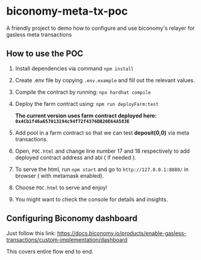 # biconomy-meta-tx-poc

A friendly project to demo how to configure and use biconomy's relayer for gasless meta transactions

## How to use the POC

1. Install dependencies via command `npm install`

2. Create .env file by copying  `.env.example` and fill out the relevant values.

3. Compile the contract by running: `npx hardhat compile`

4. Deploy the farm contract using: `npm run deployFarm:test`

   **The current version uses farm contract deployed here: `0x4Cb1f46a657013194c94f72f4376DB20E64A583E`**

5. Add pool in a farm contract so that we can test **deposit(0,0)** via meta transactions.

6. Open, `POC.html` and change line number 17 and 18 respectively to add deployed contract address and abi ( if needed ).

7. To serve the html, run `npm start` and go to `http://127.0.0.1:8080/` in browser ( with metamask enabled).

8. Choose `POC.html` to serve and enjoy!

9. You might want to check the console for details and insights.

## Configuring Biconomy dashboard

Just follow this link: https://docs.biconomy.io/products/enable-gasless-transactions/custom-implementation/dashboard

This covers entire flow end to end.
